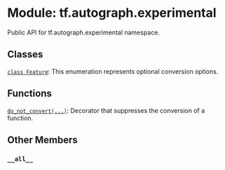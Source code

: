 <div itemscope itemtype="http://developers.google.com/ReferenceObject">
<meta itemprop="name" content="tf.autograph.experimental" />
<meta itemprop="path" content="Stable" />
<meta itemprop="property" content="__all__"/>
</div>

# Module: tf.autograph.experimental

Public API for tf.autograph.experimental namespace.

## Classes

[`class Feature`](../../tf/autograph/experimental/Feature.md): This enumeration represents optional conversion options.

## Functions

[`do_not_convert(...)`](../../tf/autograph/experimental/do_not_convert.md): Decorator that suppresses the conversion of a function.

## Other Members

<h3 id="__all__"><code>__all__</code></h3>


